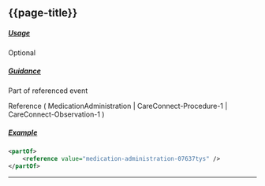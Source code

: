 ## {{page-title}}

<h5><ins>Usage</ins></h5>

<span class="mro-circle optional" title="Optional"></span> Optional


<h5><ins>Guidance</ins></h5>

Part of referenced event

Reference ( MedicationAdministration | CareConnect-Procedure-1 | CareConnect-Observation-1 )

<h5><ins>Example</ins></h5>

```xml
<partOf>
    <reference value="medication-administration-07637tys" />
</partOf>
```

---
